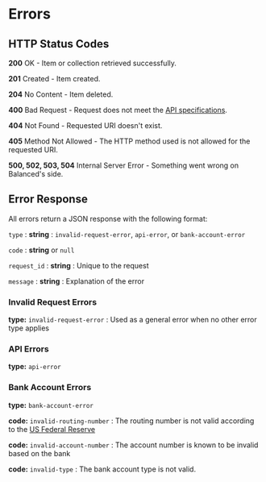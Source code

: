 # Errors


## HTTP Status Codes

**200** OK - Item or collection retrieved successfully.

**201** Created - Item created.

**204** No Content - Item deleted.

**400** Bad Request - Request does not meet the
[API specifications](./resources.md).

**404** Not Found - Requested URI doesn't exist.

**405** Method Not Allowed - The HTTP method used is not allowed for the requested URI.

**500, 502, 503, 504** Internal Server Error - Something went wrong on Balanced's side.


## Error Response

All errors return a JSON response with the following format:

`type`
: **string**
: `invalid-request-error`, `api-error`, or `bank-account-error`

`code`
: **string** or `null`

`request_id`
: **string**
: Unique to the request

`message`
: **string**
: Explanation of the error


### Invalid Request Errors

**type:** `invalid-request-error`
: Used as a general error when no other error type applies

### API Errors

**type:** `api-error`

### Bank Account Errors

**type:** `bank-account-error`

**code:** `invalid-routing-number`
: The routing number is not valid according to the
[US Federal Reserve](http://www.fedwiredirectory.frb.org/)

**code:** `invalid-account-number`
: The account number is known to be invalid based on the bank

**code:** `invalid-type`
: The bank account type is not valid.
